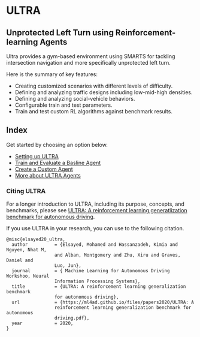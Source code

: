 # ULTRA

## Unprotected Left Turn using Reinforcement-learning Agents

Ultra provides a gym-based environment using SMARTS for tackling intersection navigation and more specifically unprotected left turn.

Here is the summary of key features:
 - Creating customized scenarios with different levels of difficulty.
 - Defining and analyzing traffic designs including low-mid-high densities.
 - Defining and analyzing social-vehicle behaviors.
 - Configurable train and test parameters.
 - Train and test custom RL algorithms against benchmark results.

## Index

Get started by choosing an option below.
- [Setting up ULTRA](docs/setup.md)
- [Train and Evaluate a Basline Agent](docs/getting_started.md)
- [Create a Custom Agent](docs/custom_agent.md)
- [More about ULTRA Agents](docs/agent.md)

### Citing ULTRA
For a longer introduction to ULTRA, including its purpose, concepts, and benchmarks, please see [ULTRA: A reinforcement learning generatlization benchmark for autonomous driving](https://ml4ad.github.io/files/papers2020/ULTRA:%20A%20reinforcement%20learning%20generalization%20benchmark%20for%20autonomous%20driving.pdf).

If you use ULTRA in your research, you can use to the following citation.
```
@misc{elsayed20_ultra,
  author          = {Elsayed, Mohamed and Hassanzadeh, Kimia and Nguyen, Nhat M,
                  and Alban, Montgomery and Zhu, Xiru and Graves, Daniel and
                  Luo, Jun},
  journal         = { Machine Learning for Autonomous Driving Workshoo, Neural
                  Information Processing Systems},
  title           = {ULTRA: A reinforcement learning generalization benchmark
                  for autonomous driving},
  url             = {https://ml4ad.github.io/files/papers2020/ULTRA: A
                  reinforcement learning generalization benchmark for autonomous
                  driving.pdf},
  year            = 2020,
}
```
